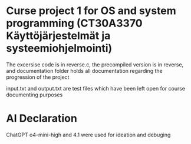 # Curse project 1 for OS and system programming (CT30A3370 Käyttöjärjestelmät ja systeemiohjelmointi)
The excersise code is in reverse.c, the precompiled version is in reverse, and documentation folder holds all documentation regarding the progression of the project

input.txt and output.txt are test files which have been left open for course documenting purposes

# AI Declaration
ChatGPT o4-mini-high and 4.1 were used for ideation and debuging